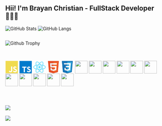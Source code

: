 ## Hii! I'm Brayan Christian - FullStack Developer 🧑🏻‍💻

![GitHub Stats](https://github-readme-stats.vercel.app/api?username=Brayan-21&show_icons=true&layout=compact&theme=transparent)
![GitHub Langs](https://github-readme-stats.vercel.app/api/top-langs/?username=Brayan-21&layout=compact&theme=transparent)

##

![Github Trophy](https://github-profile-trophy.vercel.app/?username=Brayan-21&theme=dracula)

##

<div style="display: inline_block"><br>
  
  <img align="center" height="40" width="40" src="https://raw.githubusercontent.com/devicons/devicon/master/icons/javascript/javascript-plain.svg">
  
  <img align="center" height="40" width="40" src="https://raw.githubusercontent.com/devicons/devicon/master/icons/typescript/typescript-plain.svg">
  
  <img align="center" eight="40" width="40" src="https://raw.githubusercontent.com/devicons/devicon/master/icons/react/react-original.svg">
  
  <img align="center" height="40" width="40" src="https://raw.githubusercontent.com/devicons/devicon/master/icons/html5/html5-original.svg">
  
  <img align="center" height="40" width="40" src="https://raw.githubusercontent.com/devicons/devicon/master/icons/css3/css3-original.svg">
  
  <img align="center" height="40" width="40" src="https://cdn.jsdelivr.net/gh/devicons/devicon/icons/angularjs/angularjs-plain.svg" />
  
  <img align="center" height="40" width="40" src="https://cdn.jsdelivr.net/gh/devicons/devicon/icons/ionic/ionic-original.svg" />
          
  <img align="center" height="40" width="40" src="https://cdn.jsdelivr.net/gh/devicons/devicon/icons/java/java-plain.svg" />
  
  <img align="center" height="40" width="40" src="https://cdn.jsdelivr.net/gh/devicons/devicon/icons/tomcat/tomcat-original.svg" />
  
  <img align="center" height="40" width="40" src="https://cdn.jsdelivr.net/gh/devicons/devicon/icons/firebase/firebase-plain.svg" />
  
  <img align="center" height="40" width="40" src="https://cdn.jsdelivr.net/gh/devicons/devicon/icons/postgresql/postgresql-plain.svg" />
  
  <img align="center" height="40" width="40" src="https://cdn.jsdelivr.net/gh/devicons/devicon/icons/linux/linux-original.svg" />

  <img align="center" height="40" width="40" src="https://cdn.jsdelivr.net/gh/devicons/devicon/icons/figma/figma-original.svg" />
      
  <img align="center" height="40" width="40" src="https://cdn.jsdelivr.net/gh/devicons/devicon/icons/android/android-plain.svg" />
          
  <img align="center" height="40" width="40" src="https://cdn.jsdelivr.net/gh/devicons/devicon/icons/gradle/gradle-plain.svg" />
  
  <img align="center" height="40" width="40" src="https://cdn.jsdelivr.net/gh/devicons/devicon/icons/nodejs/nodejs-original-wordmark.svg" />
             
</div>
 
 ##
 
<div style="display: inline_block"><br> 

  <a href="https://www.linkedin.com/in/brayan-christian-66ba85196/" target="_blank"><img src="https://img.shields.io/badge/-LinkedIn-%230077B5?style=for-the-badge&logo=linkedin&logoColor=white" target="_blank"></a>
  
  
  <a href="mailto:brayanchristiann19@gmail.com" target="_blank"><img src="https://img.shields.io/badge/Gmail-D14836?style=for-the-badge&logo=gmail&logoColor=white" target="_blank"></a>
  
</div>
